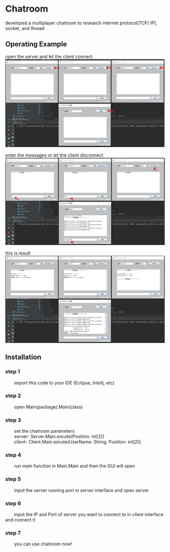 # Chatroom
developed a multiplayer chatroom to research internet protocol(TCP/ IP), socket, and thread

## Operating Example
open the server and let the client connect
![image](https://github.com/SNinjo/Chatroom/blob/main/img/flowcharts01.png)
  
enter the messages or let the client disconnect
![image](https://github.com/SNinjo/Chatroom/blob/main/img/flowcharts02.png)
  
this is  result
![image](https://github.com/SNinjo/Chatroom/blob/main/img/flowcharts03.png)

## Installation

### step 1
&emsp;&emsp;import this code to your IDE (Eclipse, Intellj, etc)

### step 2
&emsp;&emsp;open Main(package).Main(class)

### step 3
&emsp;&emsp;set the chatroom parameters  
&emsp;&emsp;server- Server.Main.excute(Position: int[2])  
&emsp;&emsp;client- Client.Main.excute(UserName: String, Position: int[2]);

### step 4
&emsp;&emsp;run main function in Main.Main and then the GUI will open

### step 5
&emsp;&emsp;input the server running port in server interface and open server

### step 6
&emsp;&emsp;input the IP and Port of server you want to connect to in client interface and connect it

### step 7
&emsp;&emsp;you can use chatroom now!
